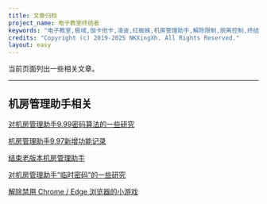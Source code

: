 ```yaml
---
title: 文章归档
project_name: 电子教室终结者
keywords: "电子教室,极域,伽卡他卡,凌波,红蜘蛛,机房管理助手,解除限制,脱离控制,终结者,脱控,破解"
credits: "Copyright (c) 2019-2025 NKXingXh. All Rights Reserved."
layout: easy
---
```


当前页面列出一些相关文章。

* * *

## 机房管理助手相关

[对机房管理助手9.99密码算法的一些研究](https://blog.nkxingxh.top/archives/536/)

[机房管理助手9.97新增功能记录](https://blog.nkxingxh.top/archives/461/)

[结束老版本机房管理助手](https://blog.nkxingxh.top/archives/283/)

[对机房管理助手“临时密码”的一些研究](https://blog.nkxingxh.top/archives/269/)

[解除禁用 Chrome / Edge 浏览器的小游戏](https://blog.nkxingxh.top/archives/268/)
